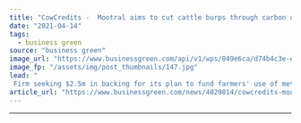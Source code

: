 ```yaml
---
title: "CowCredits -  Mootral aims to cut cattle burps through carbon offset offer"
date: "2021-04-14"
tags: 
  - business green
source: "business green"
image_url: "https://www.businessgreen.com/api/v1/wps/849e6ca/d74b4c3e-e4a5-4dac-8b03-d44501027f25/1/iStock-944687452-cow-feed-cattle-185x114.jpg"
image_fp: "/assets/img/post_thumbnails/147.jpg"
lead: "
 Firm seeking $2.5m in backing for its plan to fund farmers' use of methane-reducing cattle feed through CO2 offsets ..."
article_url: "https://www.businessgreen.com/news/4029814/cowcredits-mootral-aims-cut-cattle-burps-carbon-offset-offer"
---
```


---
